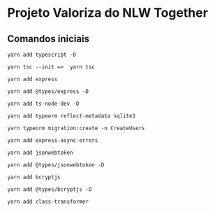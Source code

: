 # Projeto Valoriza do NLW Together

## Comandos iniciais 

```
yarn add typescript -D
```

```
yarn tsc --init =>  yarn tsc
```

```
yarn add express
```

```
yarn add @types/express -D
```

```
yarn add ts-node-dev -D
```

```
yarn add typeorm reflect-metadata sqlite3
```

```
yarn typeorm migration:create -n CreateUsers
```

```
yarn add express-async-errors
```

```
yarn add jsonwebtoken
```

```
yarn add @types/jsonwebtoken -D
```

```
yarn add bcryptjs
```

```
yarn add @types/bcryptjs -D
```

```
yarn add class-transformer
```

